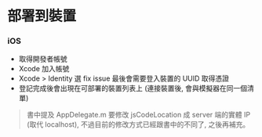 # 部署到裝置

### iOS
* 取得開發者帳號
* Xcode 加入帳號
* Xcode > Identity 選 fix issue 最後會需要登入裝置的 UUID 取得憑證
* 登記完成後會出現在可部署的裝置列表上 (連接裝置後, 會與模擬器在同一個清單)

> 書中提及 AppDelegate.m 要修改 jsCodeLocation 成 server 端的實體 IP (取代 localhost), 不過目前的修改方式已經跟書中的不同了, 之後再補充。

